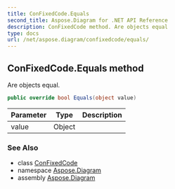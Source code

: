 ```yaml
---
title: ConFixedCode.Equals
second_title: Aspose.Diagram for .NET API Reference
description: ConFixedCode method. Are objects equal
type: docs
url: /net/aspose.diagram/confixedcode/equals/
---
```

## ConFixedCode.Equals method

Are objects equal.

```csharp
public override bool Equals(object value)
```

| Parameter | Type | Description |
| --- | --- | --- |
| value | Object |  |

### See Also

* class [ConFixedCode](../)
* namespace [Aspose.Diagram](../../confixedcode/)
* assembly [Aspose.Diagram](../../../)


